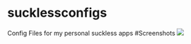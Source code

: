 # sucklessconfigs
Config Files for my personal suckless apps
#Screenshots
<img src="https://raw.githubusercontent.com/TheWoozoo12/sucklessconfigs/main/art/ss.png">
